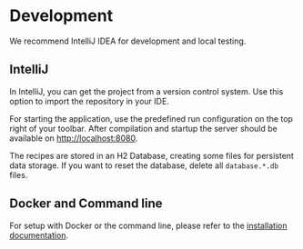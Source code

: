 # Development

We recommend IntelliJ IDEA for development and local testing.

## IntelliJ
In IntelliJ, you can get the project from a version control system.
Use this option to import the repository in your IDE.

For starting the application, use the predefined run configuration on the top right of your toolbar.
After compilation and startup the server should be available on [http://localhost:8080](http://localhost:8080).

The recipes are stored in an H2 Database, creating some files for persistent data storage.
If you want to reset the database, delete all `database.*.db` files.

## Docker and Command line
For setup with Docker or the command line, please refer to the [installation documentation](/installation).
